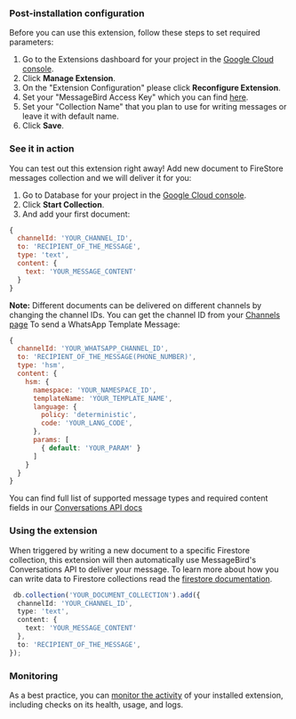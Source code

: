 ### Post-installation configuration
Before you can use this extension, follow these steps to set required parameters:
1. Go to the Extensions dashboard for your project in the [Google Cloud console](https://console.firebase.google.com/project/${PROJECT_ID}/extensions).
2. Click **Manage Extension**.
3. On the "Extension Configuration" please click **Reconfigure Extension**.
4. Set your "MessageBird Access Key" which you can find [here](https://dashboard.messagebird.com/en/developers/access).
5. Set your "Collection Name" that you plan to use for writing messages or leave it with default name.
6. Click **Save**.
### See it in action
You can test out this extension right away!
Add new document to FireStore messages collection and we will deliver it for you:
1. Go to Database for your project in the [Google Cloud console](https://console.firebase.google.com/project/${PROJECT_ID}/database/).
2. Click **Start Collection**.
3. And add your first document:
```js
{
  channelId: 'YOUR_CHANNEL_ID',
  to: 'RECIPIENT_OF_THE_MESSAGE',
  type: 'text',
  content: {
    text: 'YOUR_MESSAGE_CONTENT'
  }
}
```
**Note:** Different documents can be delivered on different channels by changing the channel IDs. You can get the channel ID from your [Channels page](https://dashboard.messagebird.com/en/channels/)
To send a WhatsApp Template Message:
```js
{
  channelId: 'YOUR_WHATSAPP_CHANNEL_ID',
  to: 'RECIPIENT_OF_THE_MESSAGE(PHONE_NUMBER)',
  type: 'hsm',
  content: {
    hsm: {
      namespace: 'YOUR_NAMESPACE_ID',
      templateName: 'YOUR_TEMPLATE_NAME',
      language: {
        policy: 'deterministic', 
        code: 'YOUR_LANG_CODE', 
      },
      params: [
        { default: 'YOUR_PARAM' }
      ]
    }
  }
}
```
You can find full list of supported message types and required content fields in our [Conversations API docs](https://developers.messagebird.com/api/conversations/#send-message)
### Using the extension
When triggered by writing a new document to a specific Firestore collection, this extension will then automatically use MessageBird's Conversations API to deliver your message.
To learn more about how you can write data to Firestore collections read the [firestore documentation](https://firebase.google.com/docs/firestore/manage-data/add-data).
```typescript
 db.collection('YOUR_DOCUMENT_COLLECTION').add({
  channelId: 'YOUR_CHANNEL_ID',
  type: 'text',
  content: {
    text: 'YOUR_MESSAGE_CONTENT'
  },
  to: 'RECIPIENT_OF_THE_MESSAGE',
});
```
### Monitoring
As a best practice, you can [monitor the activity](https://firebase.google.com/docs/extensions/manage-installed-extensions#monitor) of your installed extension, including checks on its health, usage, and logs.
